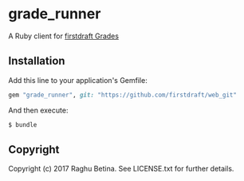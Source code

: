 # grade_runner

A Ruby client for [firstdraft Grades](https://grades.firstdraft.com)


## Installation

Add this line to your application's Gemfile:

```ruby
gem "grade_runner", git: "https://github.com/firstdraft/web_git"
```

And then execute:
```bash
$ bundle
```

Copyright
---------

Copyright (c) 2017 Raghu Betina. See
LICENSE.txt for further details.
